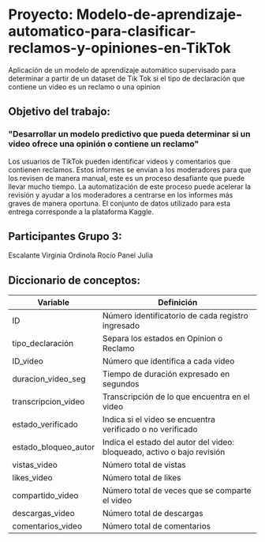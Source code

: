 # Proyecto: Modelo-de-aprendizaje-automatico-para-clasificar-reclamos-y-opiniones-en-TikTok
Aplicación de un modelo de aprendizaje automático supervisado para determinar a partir de un dataset de Tik Tok si el tipo de declaración que contiene un video es un reclamo o una opinion

## Objetivo del trabajo: 
### "Desarrollar un modelo predictivo que pueda determinar si un video ofrece una opinión o contiene un reclamo"

Los usuarios de TikTok pueden identificar videos y comentarios que contienen reclamos. Estos informes se envían a los moderadores para que los revisen de manera manual, este es un proceso desafiante que puede llevar mucho tiempo. La automatización de este proceso puede acelerar la revisión y  ayudar a los moderadores a centrarse en los informes más graves de manera oportuna.
El conjunto de datos utilizado para esta entrega corresponde a la plataforma Kaggle. 

## Participantes Grupo 3:
Escalante Virginia
Ordinola Rocío
Panei Julia


## Diccionario de conceptos: 

| Variable | Definición |
| --------- | --------- |
|ID | Número identificatorio de cada registro ingresado |
| tipo_declaración | Separa los estados en Opinion o Reclamo |
| ID_video | Número que identifica a cada video |
| duracion_video_seg | Tiempo de duración expresado en segundos |
| transcripcion_video | Transcripción de lo que encuentra en el video |
| estado_verificado | Indica si el video se encuentra verificado o no verificado |
| estado_bloqueo_autor | Indica el estado del autor del video: bloqueado, activo o bajo revisión |
| vistas_video | Número total de vistas |
| likes_video | Número total de likes |
| compartido_video | Número total de veces que se comparte el video |
| descargas_video | Número total de descargas |
| comentarios_video | Número total de comentarios |
